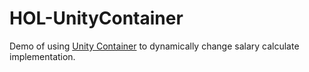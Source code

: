 # HOL-UnityContainer

Demo of using [Unity Container](https://github.com/unitycontainer/container) to dynamically change salary calculate implementation.